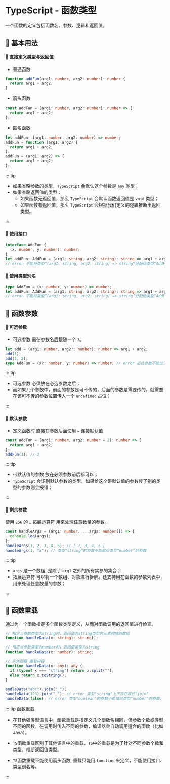 # TypeScript - 函数类型
一个函数的定义包括函数名、参数、逻辑和返回值。

## 📄 基本用法

#### 📄 直接定义类型与返回值
- 普通函数
``` ts
function addFun(arg1: number, arg2: number): number {
  return arg1 + arg2;
}

```
- 箭头函数
``` ts
const addFun = (arg1: number, arg2: number): number => {
  return arg1 + arg2;
};
```

- 匿名函数
``` ts
let addFun: (arg1: number, arg2: number) => number;
addFun = function (arg1, arg2) {
  return arg1 + arg2;
};
addFun = (arg1, arg2) => {
  return arg1 + arg2;
};
```

::: tip
- 如果省略参数的类型，`TypeScript` 会默认这个参数是 `any` 类型；
- 如果省略返回值的类型：
  - 如果函数无返回值，那么 `TypeScript` 会默认函数返回值是 `void` 类型；
  - 如果函数有返回值，那么 `TypeScript` 会根据我们定义的逻辑推断出返回类型。

:::

#### 📄 使用接口
``` ts
interface AddFun {
  (x: number, y: number): number;
}
let addFun: AddFun = (arg1: string, arg2: string): string => arg1 + arg2;
// error 不能将类型“(arg1: string, arg2: string) => string”分配给类型“AddFun”
```

#### 📄 使用类型别名
``` ts
type AddFun = (x: number, y: number) => number;
let addFun: AddFun = (arg1: string, arg2: string): string => arg1 + arg2;
// error 不能将类型“(arg1: string, arg2: string) => string”分配给类型“AddFun”
```

## 📄 函数参数

#### 📄 可选参数
- 可选参数 需在参数名后跟随一个 `?`。
``` ts
let add = (arg1: number, arg2?: number): number => arg1 + arg2;
add(1);
add(1, 2);
type AddFun = (x?: number, y: number) => number; // error 必选参数不能位于可选参数后。
```

::: tip
- 可选参数 必须放在必选参数之后；
- 而如果几个参数中，前面的参数是可不传的，后面的参数是需要传的，就需要在该可不传的参数位置传入一个 `undefined` 占位；

:::

#### 📄 默认参数
- 定义函数时 直接在参数后面使用 `=` 连接默认值
``` ts
const addFun = (arg1: number, arg2: number = 2): number => {
  return arg1 + arg2;
};
addFun(1); // 3
```

::: tip
- 带默认值的参数 放在必须参数前后都可以；
- `TypeScript` 会识别默认参数的类型，如果给这个带默认值的参数传了别的类型的参数则会报错；

:::


#### 📄 剩余参数
使用 `ES6` 的 `…` 拓展运算符 用来处理任意数量的参数。
``` ts
const handleArgs = (arg1: number, ...args: number[]) => {
  console.log(args);
};
handleArgs(1, 2, 3, 4, 5); // [ 2, 3, 4, 5 ]
handleArgs(1, "a"); // 类型“string”的参数不能赋给类型“number”的参数
```

::: tip
- `args` 是一个数组, 是除了 `arg1` 之外的所有实参的集合；
- 拓展运算符 可以将一个数组、对象进行拆解。还支持用在函数的参数列表中，用来处理任意数量的参数；

:::

## 📄 函数重载
通过为一个函数指定多个函数类型定义，从而对函数调用的返回值进行检查。
``` ts
// 指定当参数类型为string时，返回值为string类型的元素构成的数组
function handleData(x: string): string[];

// 指定当参数类型为number时，返回值类型为string
function handleData(x: number): string;

// 实体函数 重载内容
function handleData(x: any): any {
  if (typeof x === "string") return x.split("");
  else return x.toString();
}

andleData("abc").join("_");
handleData(123).join("_"); // error 类型"string"上不存在属性"join"
handleData(false); // error 类型"boolean"的参数不能赋给类型"number"的参数。
```

::: tip 函数重载
- 在其他强类型语言中，函数重载是指定义几个函数名相同，但参数个数或类型不同的函数，在调用时传入不同的参数，编译器会自动调用适合的函数（比如Java）。

- `TS`函数重载区别于其他语言中的重载，`TS`中的重载是为了针对不同参数个数和类型，推断返回值类型。

- `TS`函数重载不能使用箭头函数, 重载只能用 `function` 来定义，不能使用接口、类型别名等。

:::

